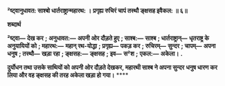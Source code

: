 **²ष्ट्वानुधावत: साश्बो धार्तराष्ट्रान्महारथ: ।** **प्रगृह्य रुचिरं चापं तस्थौ ङ्क्षसह इवैकल: ॥ ६॥** 

**शब्दार्थ** 

**²ष्ट्वा—** **देख कर** **; अनुधावत:—** **अपनी ओर दौड़ते हुए** **; साश्ब:—** **साश्ब** **; धार्तराष्ट्रान्—** **धृतराष्ट्र के अनुयायियों को** **; महारथ:—** **महान् रथ-योद्धा** **; प्रगृह्य—** **पकड़ कर** **; रुचिरम्—** **सुन्दर** **; चापम्—** **अपना धनुष** **; तस्थौ—** **खड़ा रहा** **; ङ्क्षसह:—** **ङ्क्षसह** **; इव—** **स²श** **;** **एकल:—** **अकेला।** **.** 

**दुर्योधन तथा उसके साथियों को अपनी ओर दौड़ते देखकर, महारथी साश्ब ने अपना सुन्दर** **धनुष धारण कर लिया और वह ङ्क्षसह की तरह अकेला खड़ा हो गया।** **** 